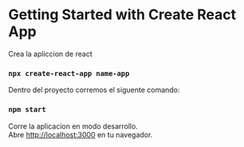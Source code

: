 # Getting Started with Create React App

Crea la apliccion de react

###  `npx create-react-app name-app`

Dentro del proyecto corremos el siguente comando:

### `npm start`

Corre la aplicacion en modo desarrollo.\
Abre [http://localhost:3000](http://localhost:3000) en tu navegador.